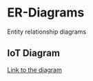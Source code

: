 # ER-Diagrams
Entity relationship diagrams

## IoT Diagram
[Link to the diagram](https://app.diagrams.net/?src=about#HFarmENV%2FER-Diagrams%2Fmaster%2FER-IoT-Diagram.drawio)
